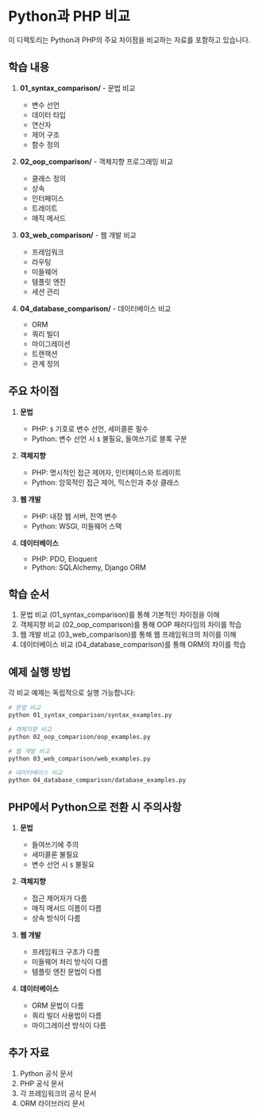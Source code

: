 # Python과 PHP 비교

이 디렉토리는 Python과 PHP의 주요 차이점을 비교하는 자료를 포함하고 있습니다.

## 학습 내용

1. **01_syntax_comparison/** - 문법 비교
   - 변수 선언
   - 데이터 타입
   - 연산자
   - 제어 구조
   - 함수 정의

2. **02_oop_comparison/** - 객체지향 프로그래밍 비교
   - 클래스 정의
   - 상속
   - 인터페이스
   - 트레이트
   - 매직 메서드

3. **03_web_comparison/** - 웹 개발 비교
   - 프레임워크
   - 라우팅
   - 미들웨어
   - 템플릿 엔진
   - 세션 관리

4. **04_database_comparison/** - 데이터베이스 비교
   - ORM
   - 쿼리 빌더
   - 마이그레이션
   - 트랜잭션
   - 관계 정의

## 주요 차이점

1. **문법**
   - PHP: `$` 기호로 변수 선언, 세미콜론 필수
   - Python: 변수 선언 시 `$` 불필요, 들여쓰기로 블록 구분

2. **객체지향**
   - PHP: 명시적인 접근 제어자, 인터페이스와 트레이트
   - Python: 암묵적인 접근 제어, 믹스인과 추상 클래스

3. **웹 개발**
   - PHP: 내장 웹 서버, 전역 변수
   - Python: WSGI, 미들웨어 스택

4. **데이터베이스**
   - PHP: PDO, Eloquent
   - Python: SQLAlchemy, Django ORM

## 학습 순서

1. 문법 비교 (01_syntax_comparison)를 통해 기본적인 차이점을 이해
2. 객체지향 비교 (02_oop_comparison)를 통해 OOP 패러다임의 차이를 학습
3. 웹 개발 비교 (03_web_comparison)를 통해 웹 프레임워크의 차이를 이해
4. 데이터베이스 비교 (04_database_comparison)를 통해 ORM의 차이를 학습

## 예제 실행 방법

각 비교 예제는 독립적으로 실행 가능합니다:

```bash
# 문법 비교
python 01_syntax_comparison/syntax_examples.py

# 객체지향 비교
python 02_oop_comparison/oop_examples.py

# 웹 개발 비교
python 03_web_comparison/web_examples.py

# 데이터베이스 비교
python 04_database_comparison/database_examples.py
```

## PHP에서 Python으로 전환 시 주의사항

1. **문법**
   - 들여쓰기에 주의
   - 세미콜론 불필요
   - 변수 선언 시 `$` 불필요

2. **객체지향**
   - 접근 제어자가 다름
   - 매직 메서드 이름이 다름
   - 상속 방식이 다름

3. **웹 개발**
   - 프레임워크 구조가 다름
   - 미들웨어 처리 방식이 다름
   - 템플릿 엔진 문법이 다름

4. **데이터베이스**
   - ORM 문법이 다름
   - 쿼리 빌더 사용법이 다름
   - 마이그레이션 방식이 다름

## 추가 자료

1. Python 공식 문서
2. PHP 공식 문서
3. 각 프레임워크의 공식 문서
4. ORM 라이브러리 문서 